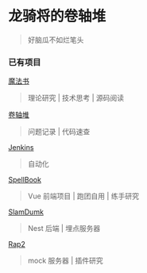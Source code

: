 # 龙骑将的卷轴堆

> 好脑瓜不如烂笔头

### 已有项目

[魔法书](http://angrykitty.link/)

> 理论研究 | 技术思考 | 源码阅读

[卷轴堆](http://angrykitty.link:40440/)

> 问题记录 | 代码速查

[Jenkins](http://angrykitty.link:40442/)

> 自动化

[SpellBook](http://angrykitty.link:40441/)

> Vue 前端项目 | 跑团自用 | 练手研究

[SlamDumk](http://angrykitty.link:40439/v1/events)

> Nest 后端 | 埋点服务器 

[Rap2](http://angrykitty.link:3000/)

> mock 服务器 | 插件研究